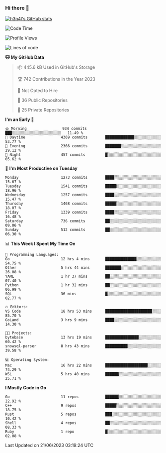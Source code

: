 ### Hi there 👋

[![h3n4l's GitHub stats](https://github-readme-stats.vercel.app/api?username=h3n4l&count_private=true&show_icons=true&theme=radical)](https://github.com/h3n4l/github-readme-stats)

<!--START_SECTION:waka-->
![Code Time](http://img.shields.io/badge/Code%20Time-1%2C335%20hrs%2030%20mins-blue)

![Profile Views](http://img.shields.io/badge/Profile%20Views-0-blue)

![Lines of code](https://img.shields.io/badge/From%20Hello%20World%20I%27ve%20Written-3.5%20million%20lines%20of%20code-blue)

**🐱 My GitHub Data** 

> 📦 445.6 kB Used in GitHub's Storage 
 > 
> 🏆 742 Contributions in the Year 2023
 > 
> 🚫 Not Opted to Hire
 > 
> 📜 36 Public Repositories 
 > 
> 🔑 25 Private Repositories 
 > 
**I'm an Early 🐤** 

```text
🌞 Morning                934 commits         ███░░░░░░░░░░░░░░░░░░░░░░   11.49 % 
🌆 Daytime                4369 commits        █████████████░░░░░░░░░░░░   53.77 % 
🌃 Evening                2366 commits        ███████░░░░░░░░░░░░░░░░░░   29.12 % 
🌙 Night                  457 commits         █░░░░░░░░░░░░░░░░░░░░░░░░   05.62 % 
```
📅 **I'm Most Productive on Tuesday** 

```text
Monday                   1273 commits        ████░░░░░░░░░░░░░░░░░░░░░   15.67 % 
Tuesday                  1541 commits        █████░░░░░░░░░░░░░░░░░░░░   18.96 % 
Wednesday                1257 commits        ████░░░░░░░░░░░░░░░░░░░░░   15.47 % 
Thursday                 1468 commits        █████░░░░░░░░░░░░░░░░░░░░   18.07 % 
Friday                   1339 commits        ████░░░░░░░░░░░░░░░░░░░░░   16.48 % 
Saturday                 736 commits         ██░░░░░░░░░░░░░░░░░░░░░░░   09.06 % 
Sunday                   512 commits         ██░░░░░░░░░░░░░░░░░░░░░░░   06.30 % 
```


📊 **This Week I Spent My Time On** 

```text
💬 Programming Languages: 
Go                       12 hrs 4 mins       ██████████████░░░░░░░░░░░   54.75 % 
Other                    5 hrs 44 mins       ███████░░░░░░░░░░░░░░░░░░   26.08 % 
YAML                     1 hr 37 mins        ██░░░░░░░░░░░░░░░░░░░░░░░   07.40 % 
Python                   1 hr 32 mins        ██░░░░░░░░░░░░░░░░░░░░░░░   06.99 % 
SQL                      36 mins             █░░░░░░░░░░░░░░░░░░░░░░░░   02.77 % 

🔥 Editors: 
VS Code                  18 hrs 53 mins      █████████████████████░░░░   85.70 % 
GoLand                   3 hrs 9 mins        ████░░░░░░░░░░░░░░░░░░░░░   14.30 % 

🐱‍💻 Projects: 
bytebase                 13 hrs 19 mins      ███████████████░░░░░░░░░░   60.42 % 
snowsql-parser           8 hrs 43 mins       ██████████░░░░░░░░░░░░░░░   39.58 % 

💻 Operating System: 
Mac                      16 hrs 22 mins      ███████████████████░░░░░░   74.29 % 
WSL                      5 hrs 40 mins       ██████░░░░░░░░░░░░░░░░░░░   25.71 % 
```

**I Mostly Code in Go** 

```text
Go                       11 repos            ██████░░░░░░░░░░░░░░░░░░░   22.92 % 
C++                      9 repos             █████░░░░░░░░░░░░░░░░░░░░   18.75 % 
Rust                     5 repos             ███░░░░░░░░░░░░░░░░░░░░░░   10.42 % 
Shell                    4 repos             ██░░░░░░░░░░░░░░░░░░░░░░░   08.33 % 
Ruby                     1 repo              █░░░░░░░░░░░░░░░░░░░░░░░░   02.08 % 
```




 Last Updated on 21/06/2023 03:19:24 UTC
<!--END_SECTION:waka-->

